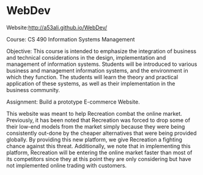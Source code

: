 # WebDev    

Website:http://a53ali.github.io/WebDev/

Course: CS 490 Information Systems Management

Objective: This course is intended to emphasize the integration of business and technical considerations in the design, implementation and management of information systems. Students will be introduced to various business and management information systems, and the environment in which they function. The students will learn the theory and practical application of these systems, as well as their implementation in the business community.

Assignment: Build a prototype E-commerce Website.

This website was meant to help Recreation combat the online market. Previously, it has been noted that Recreation was forced to drop some of their low-end models from the market simply because they were being consistently out-done by the cheaper alternatives that were being provided globally. By providing this new platform, we give Recreation a fighting chance against this threat.  Additionally, we note that in implementing this platform, Recreation will be entering the online market faster than most of its competitors since they at this point they are only considering but have not implemented online trading with customers.

